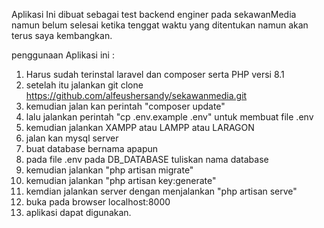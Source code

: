 Aplikasi Ini dibuat sebagai test backend enginer pada sekawanMedia namun belum selesai ketika tenggat waktu yang ditentukan namun akan terus saya kembangkan. 

penggunaan Aplikasi ini : 
1. Harus sudah terinstal laravel dan composer serta PHP versi 8.1
2. setelah itu jalankan git clone https://github.com/alfeushersandy/sekawanmedia.git
3. kemudian jalan kan perintah "composer update"
4. lalu jalankan perintah "cp .env.example .env" untuk membuat file .env
5. kemudian jalankan XAMPP atau LAMPP atau LARAGON 
6. jalan kan mysql server 
7. buat database bernama apapun
8. pada file .env pada DB_DATABASE tuliskan nama database 
9. kemudian jalankan "php artisan migrate" 
10. kemudian jalankan "php artisan key:generate"
11. kemdian jalankan server dengan menjalankan "php artisan serve"
12. buka pada browser localhost:8000 
13. aplikasi dapat digunakan.